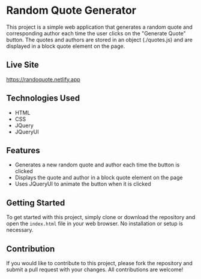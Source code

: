 # Random Quote Generator

This project is a simple web application that generates a random quote and corresponding author each time the user clicks on the "Generate Quote" button. The quotes and authors are stored in an object (./quotes.js) and are displayed in a block quote element on the page.

## Live Site
https://randoquote.netlify.app

## Technologies Used

- HTML
- CSS
- JQuery
- JQueryUI

## Features

- Generates a new random quote and author each time the button is clicked
- Displays the quote and author in a block quote element on the page
- Uses JQueryUI to animate the button when it is clicked

## Getting Started

To get started with this project, simply clone or download the repository and open the `index.html` file in your web browser. No installation or setup is necessary.

## Contribution

If you would like to contribute to this project, please fork the repository and submit a pull request with your changes. All contributions are welcome!

